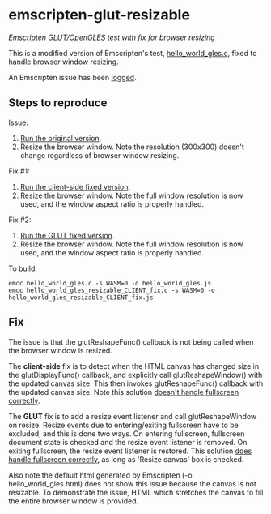 # emscripten-glut-resizable
*Emscripten GLUT/OpenGLES test with fix for browser resizing*

This is a modified version of Emscripten's test, [hello_world_gles.c](https://github.com/kripken/emscripten/blob/incoming/tests/hello_world_gles.c), fixed to handle browser window resizing.

An Emscripten issue has been [logged](https://github.com/kripken/emscripten/issues/7133).

## Steps to reproduce
Issue:
1. [Run the original version](https://erik-larsen.github.io/emscripten-glut-resizable/hello_world_gles.html).
2. Resize the browser window.  Note the resolution (300x300) doesn't change regardless of browser window resizing.

Fix #1:
1. [Run the client-side fixed version](https://erik-larsen.github.io/emscripten-glut-resizable/hello_world_gles_resizable_CLIENT_fix.html).
2. Resize the browser window.  Note the full window resolution is now used, and the window aspect ratio is properly handled.

Fix #2:
1. [Run the GLUT fixed version](https://erik-larsen.github.io/emscripten-glut-resizable/hello_world_gles_resizable_GLUT_fix.html).
2. Resize the browser window.  Note the full window resolution is now used, and the window aspect ratio is properly handled.

To build:
```
emcc hello_world_gles.c -s WASM=0 -o hello_world_gles.js
emcc hello_world_gles_resizable_CLIENT_fix.c -s WASM=0 -o hello_world_gles_resizable_CLIENT_fix.js
```

## Fix
The issue is that the glutReshapeFunc() callback is not being called when the browser window is resized.

The **client-side** fix is to detect when the HTML canvas has changed size in the glutDisplayFunc() callback, and explicitly call glutReshapeWindow() with the updated canvas size. This then invokes glutReshapeFunc() callback with the updated canvas size.  Note this solution [doesn't handle fullscreen correctly](https://erik-larsen.github.io/emscripten-glut-resizable/hello_world_gles_resizable_CLIENT_fix_default.html).

The **GLUT** fix is to add a resize event listener and call glutReshapeWindow on resize.  Resize events due to entering/exiting fullscreen have to be excluded, and this is done two ways.  On entering fullscreen, fullscreen document state is checked and the resize event listener is removed.  On exiting fullscreen, the resize event listener is restored.  This solution [does handle fullscreen correctly](https://erik-larsen.github.io/emscripten-glut-resizable/hello_world_gles_resizable_GLUT_fix_default.html), as long as 'Resize canvas' box is checked.

Also note the default html generated by Emscripten (-o hello_world_gles.html) does not show this issue because the canvas is not resizable.  To demonstrate the issue, HTML which stretches the canvas to fill the entire browser window is provided.
